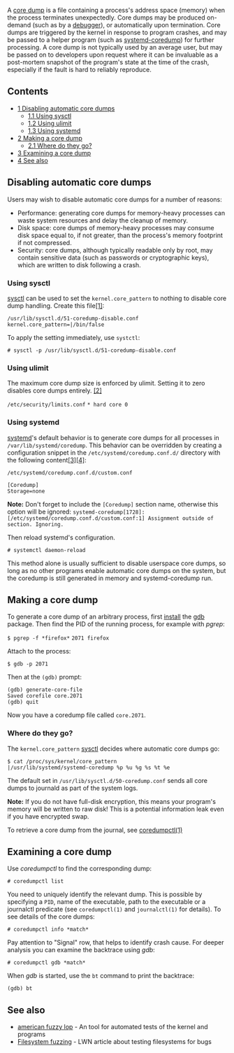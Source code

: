 A [core dump](https://en.wikipedia.org/wiki/Core_dump "wikipedia:Core dump") is a file containing a process's address space (memory) when the process terminates unexpectedly. Core dumps may be produced on-demand (such as by a [debugger](#Making_a_core_dump)), or automatically upon termination. Core dumps are triggered by the kernel in response to program crashes, and may be passed to a helper program (such as [systemd-coredump](http://www.freedesktop.org/software/systemd/man/systemd-coredump.html)) for further processing. A core dump is not typically used by an average user, but may be passed on to developers upon request where it can be invaluable as a post-mortem snapshot of the program's state at the time of the crash, especially if the fault is hard to reliably reproduce.

## Contents

*   [1 Disabling automatic core dumps](#Disabling_automatic_core_dumps)
    *   [1.1 Using sysctl](#Using_sysctl)
    *   [1.2 Using ulimit](#Using_ulimit)
    *   [1.3 Using systemd](#Using_systemd)
*   [2 Making a core dump](#Making_a_core_dump)
    *   [2.1 Where do they go?](#Where_do_they_go.3F)
*   [3 Examining a core dump](#Examining_a_core_dump)
*   [4 See also](#See_also)

## Disabling automatic core dumps

Users may wish to disable automatic core dumps for a number of reasons:

*   Performance: generating core dumps for memory-heavy processes can waste system resources and delay the cleanup of memory.
*   Disk space: core dumps of memory-heavy processes may consume disk space equal to, if not greater, than the process's memory footprint if not compressed.
*   Security: core dumps, although typically readable only by root, may contain sensitive data (such as passwords or cryptographic keys), which are written to disk following a crash.

### Using sysctl

[sysctl](/index.php/Sysctl "Sysctl") can be used to set the `kernel.core_pattern` to nothing to disable core dump handling. Create this file[[1]](https://github.com/systemd/systemd/issues/659#issuecomment-328372788):

 `/usr/lib/sysctl.d/51-coredump-disable.conf`  `kernel.core_pattern=|/bin/false` 

To apply the setting immediately, use `systctl`:

```
# sysctl -p /usr/lib/sysctl.d/51-coredump-disable.conf

```

### Using ulimit

The maximum core dump size is enforced by ulimit. Setting it to zero disables core dumps entirely. [[2]](http://www.cyberciti.biz/faq/linux-disable-core-dumps/)

 `/etc/security/limits.conf`  `* hard core 0` 

### Using systemd

[systemd](/index.php/Systemd "Systemd")'s default behavior is to generate core dumps for all processes in `/var/lib/systemd/coredump`. This behavior can be overridden by creating a configuration snippet in the `/etc/systemd/coredump.conf.d/` directory with the following content[[3]](http://www.freedesktop.org/software/systemd/man/coredump.conf.html#Description)[[4]](https://bbs.archlinux.org/viewtopic.php?id=214207):

 `/etc/systemd/coredump.conf.d/custom.conf` 
```
[Coredump]
Storage=none
```

**Note:** Don't forget to include the `[Coredump]` section name, otherwise this option will be ignored: `systemd-coredump[1728]: [/etc/systemd/coredump.conf.d/custom.conf:1] Assignment outside of section. Ignoring.`

Then reload systemd's configuration.

```
# systemctl daemon-reload

```

This method alone is usually sufficient to disable userspace core dumps, so long as no other programs enable automatic core dumps on the system, but the coredump is still generated in memory and systemd-coredump run.

## Making a core dump

To generate a core dump of an arbitrary process, first [install](/index.php/Install "Install") the [gdb](https://www.archlinux.org/packages/?name=gdb) package. Then find the PID of the running process, for example with *pgrep*:

 `$ pgrep -f *firefox*`  `2071 firefox` 

Attach to the process:

```
$ gdb -p 2071

```

Then at the `(gdb)` prompt:

```
(gdb) generate-core-file
Saved corefile core.2071
(gdb) quit

```

Now you have a coredump file called `core.2071`.

### Where do they go?

The `kernel.core_pattern` [sysctl](/index.php/Sysctl "Sysctl") decides where automatic core dumps go:

```
$ cat /proc/sys/kernel/core_pattern 
|/usr/lib/systemd/systemd-coredump %p %u %g %s %t %e

```

The default set in `/usr/lib/sysctl.d/50-coredump.conf` sends all core dumps to journald as part of the system logs.

**Note:** If you do not have full-disk encryption, this means your program's memory will be written to raw disk! This is a potential information leak even if you have encrypted swap.

To retrieve a core dump from the journal, see [coredumpctl(1)](https://jlk.fjfi.cvut.cz/arch/manpages/man/coredumpctl.1)

## Examining a core dump

Use *coredumpctl* to find the corresponding dump:

```
# coredumpctl list

```

You need to uniquely identify the relevant dump. This is possible by specifying a `PID`, name of the executable, path to the executable or a journalctl predicate (see `coredumpctl(1)` and `journalctl(1)` for details). To see details of the core dumps:

```
# coredumpctl info *match*

```

Pay attention to "Signal" row, that helps to identify crash cause. For deeper analysis you can examine the backtrace using *gdb*:

```
# coredumpctl gdb *match*

```

When *gdb* is started, use the `bt` command to print the backtrace:

```
(gdb) bt

```

## See also

*   [american fuzzy lop](http://lcamtuf.coredump.cx/afl/) - An tool for automated tests of the kernel and programs
*   [Filesystem fuzzing](https://lwn.net/Articles/637151/) - LWN article about testing filesystems for bugs